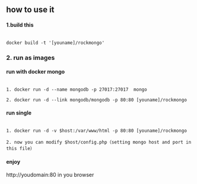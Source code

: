 ## how to use it

#### 1.build this

```

docker build -t '[youname]/rockmongo'

```

### 2. run as images

#### run with docker mongo

```

1. docker run -d --name mongodb -p 27017:27017  mongo

2. docker run -d --link mongodb/mongodb -p 80:80 [youname]/rockmongo

```

#### run single

```

1. docker run -d -v $host:/var/www/html -p 80:80 [youname]/rockmongo

2. now you can modify $host/config.php（setting mongo host and port in this file）

```

#### enjoy
http://youdomain:80 in you browser